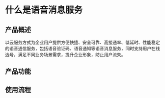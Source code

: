 <!--一下子提供一种思路，欢迎大家发挥 -->

# 什么是语音消息服务
  

## 产品概述

以云服务方式为企业用户提供方便快捷、安全可靠、高接通率、低延时、性能稳定的语音通信服务，包括语音验证码、语音通知等语音消息服务，同时支持用户在线选号，满足不同业务场景需求，提升企业形象，防止用户流失。


## 产品功能



## 使用流程







